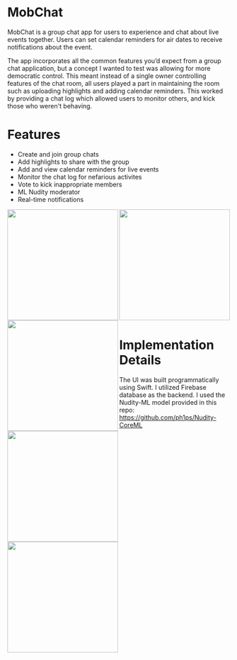# MobChat 
MobChat is a group chat app for users to experience and chat about live events together. Users can set calendar reminders for air dates 
to receive notifications about the event. 

The app incorporates all the common features you’d expect from a group chat application, but a concept 
I wanted to test was allowing for more democratic control. This meant instead of a single owner controlling features of the chat room, 
all users played a part in maintaining the room such as uploading highlights and adding calendar reminders. This worked by providing a chat log which allowed 
users to monitor others, and kick those who weren't behaving. 

# Features
* Create and join group chats 
* Add highlights to share with the group
* Add and view calendar reminders for live events 
* Monitor the chat log for nefarious activites
* Vote to kick inappropriate members
* ML Nudity moderator
* Real-time notifications 

<img src="https://github.com/ericsong01/MobChat/blob/master/github_display_photos/launchscreenwhite.jpeg?raw=true" width=250 align=left><img src="https://github.com/ericsong01/MobChat/blob/master/github_display_photos/chathomewhite.jpeg" width=250 align=left><img src="https://github.com/ericsong01/MobChat/blob/master/github_display_photos/chatwhite.jpeg" width=250 align=left><img src="https://github.com/ericsong01/MobChat/blob/master/github_display_photos/chatlogwhite.jpeg" width=250 align=left><img src="https://github.com/ericsong01/MobChat/blob/master/github_display_photos/calendarwhite.jpeg" width=250>

# Implementation Details
The UI was built programmatically using Swift. I utilized Firebase database as the backend.
I used the Nudity-ML model provided in this repo: https://github.com/ph1ps/Nudity-CoreML
